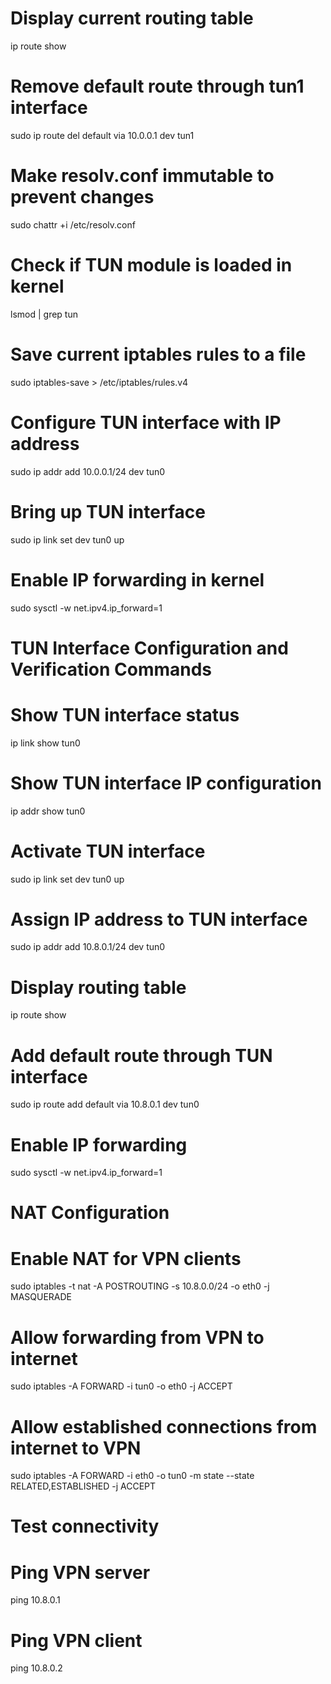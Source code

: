 # Display current routing table
ip route show

# Remove default route through tun1 interface
sudo ip route del default via 10.0.0.1 dev tun1

# Make resolv.conf immutable to prevent changes
sudo chattr +i /etc/resolv.conf

# Check if TUN module is loaded in kernel
lsmod | grep tun

# Save current iptables rules to a file
sudo iptables-save > /etc/iptables/rules.v4

# Configure TUN interface with IP address
sudo ip addr add 10.0.0.1/24 dev tun0

# Bring up TUN interface
sudo ip link set dev tun0 up

# Enable IP forwarding in kernel
sudo sysctl -w net.ipv4.ip_forward=1

# TUN Interface Configuration and Verification Commands
# Show TUN interface status
ip link show tun0

# Show TUN interface IP configuration
ip addr show tun0

# Activate TUN interface
sudo ip link set dev tun0 up

# Assign IP address to TUN interface
sudo ip addr add 10.8.0.1/24 dev tun0

# Display routing table
ip route show

# Add default route through TUN interface
sudo ip route add default via 10.8.0.1 dev tun0

# Enable IP forwarding
sudo sysctl -w net.ipv4.ip_forward=1

# NAT Configuration
# Enable NAT for VPN clients
sudo iptables -t nat -A POSTROUTING -s 10.8.0.0/24 -o eth0 -j MASQUERADE

# Allow forwarding from VPN to internet
sudo iptables -A FORWARD -i tun0 -o eth0 -j ACCEPT

# Allow established connections from internet to VPN
sudo iptables -A FORWARD -i eth0 -o tun0 -m state --state RELATED,ESTABLISHED -j ACCEPT

# Test connectivity
# Ping VPN server
ping 10.8.0.1

# Ping VPN client
ping 10.8.0.2